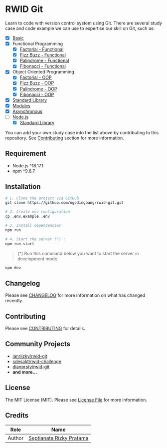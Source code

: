 # RWID Git

Learn to code with version control system using Git. There are several study case and code example we can use to expertise our skill on Git, such as:

- [x] [Basic](pages/basic/index.html)
- [x] Functional Programming
  - [x] [Factorial - Functional](pages/functional/factorial.html)
  - [x] [Fizz Buzz - Functional](pages/functional/fizz-buzz.html)
  - [x] [Palindrome - Functional](pages/functional/palindrome.html)
  - [x] [Fibonacci - Functional](pages/functional/fibonacci.html)
- [x] Object Oriented Programming
  - [x] [Factorial - OOP](pages/oop/factorial.html)
  - [x] [Fizz Buzz - OOP](pages/oop/fizz-buzz.html)
  - [x] [Palindrome - OOP](pages/oop/palindrome.html)
  - [x] [Fibonacci - OOP](pages/oop/fibonacci.html)
- [x] [Standard Library](pages/standard-library/index.html)
- [x] [Modules](pages/modules/index.html)
- [x] [Asynchronous](pages/asynchronous/index.html)
- [ ] [Node.js](pages/nodejs/index.html)
  - [x] [Standard Library](pages/nodejs/standard-library/index.html)

You can add your own study case into the list above by contributing to this repository. See [Contributing](#contributing) section for more information.

## Requirement

- Node.js ^18.17.1
- npm ^9.6.7

## Installation

```bash
# 1. Clone the project via GitHub
git clone https://github.com/ngodingbang/rwid-git.git

# 2. Create env configuration
cp .env.example .env

# 3. Install dependencies
npm run

# 4. Start the server (*) :
npm run start
```

> (\*) Run this command below you want to start the server in development mode.

```bash
npm dev
```

## Changelog

Please see [CHANGELOG](CHANGELOG.md) for more information on what has changed recently.

## Contributing

Please see [CONTRIBUTING](CONTRIBUTING.md) for details.

## Community Projects

- [ianriizky/rwid-git](https://github.com/ianriizky/rwid-git)
- [sdesakt/rwid-challenge](https://github.com/sdesakt/rwid-challenge)
- [dianprsty/rwid-git](https://github.com/dianprsty/rwid-git)
- **and more...**

## License

The MIT License (MIT). Please see [License File](LICENSE.md) for more information.

## Credits

| Role   | Name                                                     |
| ------ | -------------------------------------------------------- |
| Author | [Septianata Rizky Pratama](https://github.com/ianriizky) |
